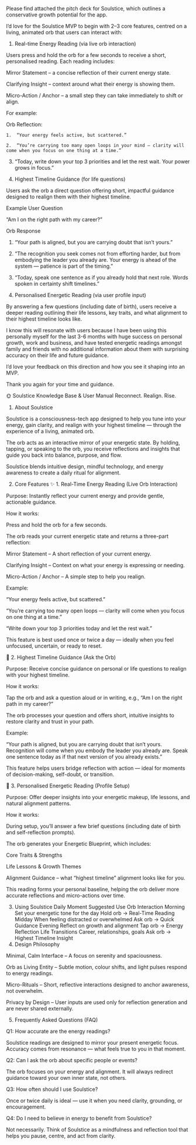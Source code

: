 Please find attached the pitch deck for Soulstice, which outlines a conservative growth potential for the app.

I’d love for the Soulstice MVP to begin with 2–3 core features, centred on a living, animated orb that users can interact with:

1. Real-time Energy Reading (via live orb interaction)

Users press and hold the orb for a few seconds to receive a short, personalised reading. Each reading includes:


Mirror Statement – a concise reflection of their current energy state.

Clarifying Insight – context around what their energy is showing them.

Micro-Action / Anchor – a small step they can take immediately to shift or align.

For example:

Orb Reflection:

	1.	“Your energy feels active, but scattered.”

	2.	“You’re carrying too many open loops in your mind — clarity will come when you focus on one thing at a time.”

  3.	“Today, write down your top 3 priorities and let the rest wait. Your power grows in focus.”



2. Highest Timeline Guidance (for life questions)

Users ask the orb a direct question offering short, impactful guidance designed to realign them with their highest timeline.

Example User Question



“Am I on the right path with my career?”



Orb Response 



1. “Your path is aligned, but you are carrying doubt that isn’t yours.”



2. “The recognition you seek comes not from efforting harder, but from embodying the leader you already are. Your energy is ahead of the system — patience is part of the timing.”



3. “Today, speak one sentence as if you already hold that next role. Words spoken in certainty shift timelines.”



3. Personalised Energetic Reading (via user profile input)

By answering a few questions (including date of birth), users receive a deeper reading outlining their life lessons, key traits, and what alignment to their highest timeline looks like.



I know this will resonate with users because I have been using this personally myself for the last 3-6 months with huge success on personal growth, work and business, and have tested energetic readings amongst family and friends with no additional information about them with surprising accuracy on their life and future guidance. 

I’d love your feedback on this direction and how you see it shaping into an MVP.

Thank you again for your time and guidance.



🌞 Soulstice Knowledge Base & User Manual
Reconnect. Realign. Rise.
1. About Soulstice

Soulstice is a consciousness-tech app designed to help you tune into your energy, gain clarity, and realign with your highest timeline — through the experience of a living, animated orb.

The orb acts as an interactive mirror of your energetic state. By holding, tapping, or speaking to the orb, you receive reflections and insights that guide you back into balance, purpose, and flow.

Soulstice blends intuitive design, mindful technology, and energy awareness to create a daily ritual for alignment.

2. Core Features
✨ 1. Real-Time Energy Reading (Live Orb Interaction)

Purpose:
Instantly reflect your current energy and provide gentle, actionable guidance.

How it works:

Press and hold the orb for a few seconds.

The orb reads your current energetic state and returns a three-part reflection:

Mirror Statement – A short reflection of your current energy.

Clarifying Insight – Context on what your energy is expressing or needing.

Micro-Action / Anchor – A simple step to help you realign.

Example:

“Your energy feels active, but scattered.”

“You’re carrying too many open loops — clarity will come when you focus on one thing at a time.”

“Write down your top 3 priorities today and let the rest wait.”

This feature is best used once or twice a day — ideally when you feel unfocused, uncertain, or ready to reset.

🔮 2. Highest Timeline Guidance (Ask the Orb)

Purpose:
Receive concise guidance on personal or life questions to realign with your highest timeline.

How it works:

Tap the orb and ask a question aloud or in writing, e.g., “Am I on the right path in my career?”

The orb processes your question and offers short, intuitive insights to restore clarity and trust in your path.

Example:

“Your path is aligned, but you are carrying doubt that isn’t yours.
Recognition will come when you embody the leader you already are.
Speak one sentence today as if that next version of you already exists.”

This feature helps users bridge reflection with action — ideal for moments of decision-making, self-doubt, or transition.

🌿 3. Personalised Energetic Reading (Profile Setup)

Purpose:
Offer deeper insights into your energetic makeup, life lessons, and natural alignment patterns.

How it works:

During setup, you’ll answer a few brief questions (including date of birth and self-reflection prompts).

The orb generates your Energetic Blueprint, which includes:

Core Traits & Strengths

Life Lessons & Growth Themes

Alignment Guidance – what “highest timeline” alignment looks like for you.

This reading forms your personal baseline, helping the orb deliver more accurate reflections and micro-actions over time.

3. Using Soulstice Daily
Moment	Suggested Use	Orb Interaction
Morning	Set your energetic tone for the day	Hold orb → Real-Time Reading
Midday	When feeling distracted or overwhelmed	Ask orb → Quick Guidance
Evening	Reflect on growth and alignment	Tap orb → Energy Reflection
Life Transitions	Career, relationships, goals	Ask orb → Highest Timeline Insight
4. Design Philosophy

Minimal, Calm Interface – A focus on serenity and spaciousness.

Orb as Living Entity – Subtle motion, colour shifts, and light pulses respond to energy readings.

Micro-Rituals – Short, reflective interactions designed to anchor awareness, not overwhelm.

Privacy by Design – User inputs are used only for reflection generation and are never shared externally.

5. Frequently Asked Questions (FAQ)

Q1: How accurate are the energy readings?

Soulstice readings are designed to mirror your present energetic focus. Accuracy comes from resonance — what feels true to you in that moment.

Q2: Can I ask the orb about specific people or events?

The orb focuses on your energy and alignment. It will always redirect guidance toward your own inner state, not others.

Q3: How often should I use Soulstice?

Once or twice daily is ideal — use it when you need clarity, grounding, or encouragement.

Q4: Do I need to believe in energy to benefit from Soulstice?

Not necessarily. Think of Soulstice as a mindfulness and reflection tool that helps you pause, centre, and act from clarity.


